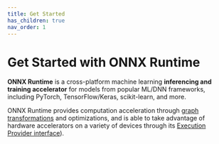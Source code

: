 ```yaml
---
title: Get Started
has_children: true
nav_order: 1
---
```

# Get Started with ONNX Runtime

**ONNX Runtime** is a cross-platform machine learning **inferencing and training accelerator** for models from popular ML/DNN frameworks, including PyTorch, TensorFlow/Keras, scikit-learn, and more.

ONNX Runtime provides computation acceleration through [graph transformations](./resources/graph-optimizations.html) and optimizations, and is able to take advantage of hardware accelerators on a variety of devices through its [Execution Provider interface](./reference/execution-providers)).